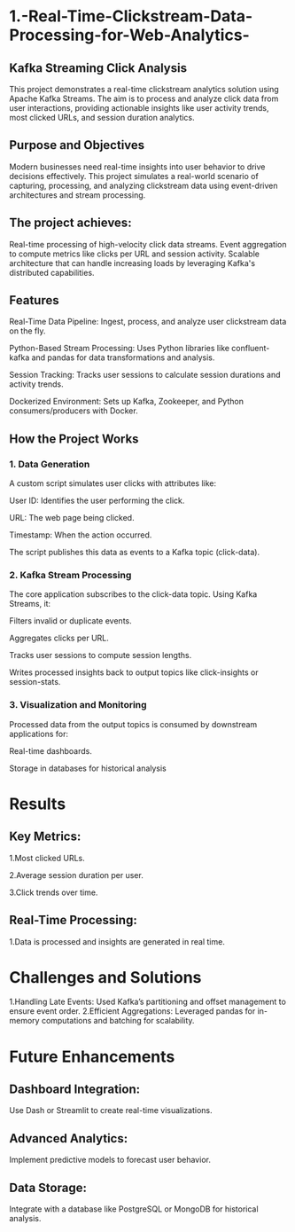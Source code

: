 # 1.-Real-Time-Clickstream-Data-Processing-for-Web-Analytics-

## Kafka Streaming Click Analysis
This project demonstrates a real-time clickstream analytics solution using Apache Kafka Streams. The aim is to process and analyze click data from user interactions, providing actionable insights like user activity trends, most clicked URLs, and session duration analytics.

## Purpose and Objectives
Modern businesses need real-time insights into user behavior to drive decisions effectively. This project simulates a real-world scenario of capturing, processing, and analyzing clickstream data using event-driven architectures and stream processing.

## The project achieves:

Real-time processing of high-velocity click data streams.
Event aggregation to compute metrics like clicks per URL and session activity.
Scalable architecture that can handle increasing loads by leveraging Kafka's distributed capabilities.
## Features
Real-Time Data Pipeline: Ingest, process, and analyze user clickstream data on the fly.

Python-Based Stream Processing: Uses Python libraries like confluent-kafka and pandas for data transformations and analysis.

Session Tracking: Tracks user sessions to calculate session durations and activity trends.

Dockerized Environment: Sets up Kafka, Zookeeper, and Python consumers/producers with Docker.

## How the Project Works

### 1. Data Generation
A custom script simulates user clicks with attributes like:

User ID: Identifies the user performing the click.

URL: The web page being clicked.

Timestamp: When the action occurred.

The script publishes this data as events to a Kafka topic (click-data).

### 2. Kafka Stream Processing
The core application subscribes to the click-data topic. Using Kafka Streams, it:

Filters invalid or duplicate events.

Aggregates clicks per URL.

Tracks user sessions to compute session lengths.

Writes processed insights back to output topics like click-insights or session-stats.

### 3. Visualization and Monitoring
Processed data from the output topics is consumed by downstream applications for:

Real-time dashboards.

Storage in databases for historical analysis

# Results
## Key Metrics:
1.Most clicked URLs.

2.Average session duration per user.

3.Click trends over time.

## Real-Time Processing:
1.Data is processed and insights are generated in real time.

# Challenges and Solutions

1.Handling Late Events:
Used Kafka’s partitioning and offset management to ensure event order.
2.Efficient Aggregations:
Leveraged pandas for in-memory computations and batching for scalability.

# Future Enhancements
## Dashboard Integration:
Use Dash or Streamlit to create real-time visualizations.
## Advanced Analytics:
Implement predictive models to forecast user behavior.
## Data Storage:
Integrate with a database like PostgreSQL or MongoDB for historical analysis.
